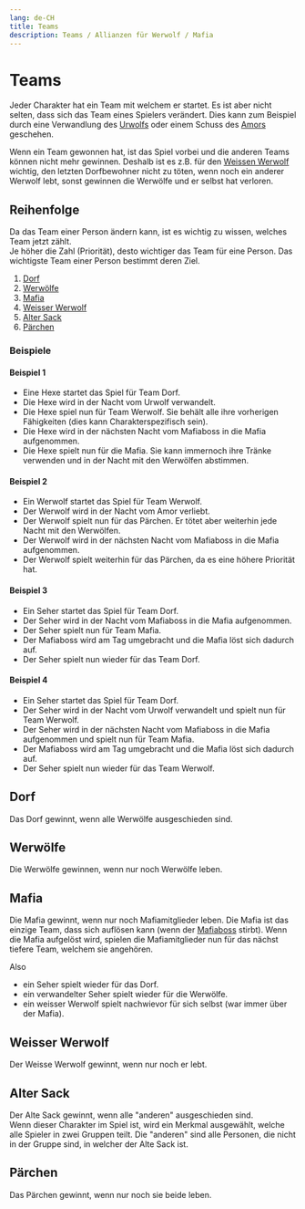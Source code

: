 ```yaml
---
lang: de-CH
title: Teams
description: Teams / Allianzen für Werwolf / Mafia
---
```


# Teams
Jeder Charakter hat ein Team mit welchem er startet. Es ist aber nicht selten, dass sich das Team eines Spielers verändert. Dies kann zum Beispiel durch eine Verwandlung des [Urwolfs](../characters/great_werewolf.html) oder einem Schuss des [Amors](../characters/cupid.html) geschehen.

Wenn ein Team gewonnen hat, ist das Spiel vorbei und die anderen Teams können nicht mehr gewinnen. Deshalb ist es z.B. für den [Weissen Werwolf](../characters/white_werwolf.html) wichtig, den letzten Dorfbewohner nicht zu töten, wenn noch ein anderer Werwolf lebt, sonst gewinnen die Werwölfe und er selbst hat verloren.

## Reihenfolge
Da das Team einer Person ändern kann, ist es wichtig zu wissen, welches Team jetzt zählt.  
Je höher die Zahl (Priorität), desto wichtiger das Team für eine Person. Das wichtigste Team einer Person bestimmt deren Ziel.

1. [Dorf](#dorf)
2. [Werwölfe](#werwölfe)
3. [Mafia](#mafia)
4. [Weisser Werwolf](#weisser-werwolf)
5. [Alter Sack](#alter-sack)
6. [Pärchen](#pärchen)

### Beispiele
#### Beispiel 1
- Eine Hexe startet das Spiel für Team Dorf.
- Die Hexe wird in der Nacht vom Urwolf verwandelt.
- Die Hexe spiel nun für Team Werwolf. Sie behält alle ihre vorherigen Fähigkeiten (dies kann Charakterspezifisch sein).
- Die Hexe wird in der nächsten Nacht vom Mafiaboss in die Mafia aufgenommen.
- Die Hexe spielt nun für die Mafia. Sie kann immernoch ihre Tränke verwenden und in der Nacht mit den Werwölfen abstimmen.

#### Beispiel 2
- Ein Werwolf startet das Spiel für Team Werwolf.
- Der Werwolf wird in der Nacht vom Amor verliebt.
- Der Werwolf spielt nun für das Pärchen. Er tötet aber weiterhin jede Nacht mit den Werwölfen.
- Der Werwolf wird in der nächsten Nacht vom Mafiaboss in die Mafia aufgenommen.
- Der Werwolf spielt weiterhin für das Pärchen, da es eine höhere Priorität hat.

#### Beispiel 3
- Ein Seher startet das Spiel für Team Dorf.
- Der Seher wird in der Nacht vom Mafiaboss in die Mafia aufgenommen.
- Der Seher spielt nun für Team Mafia.
- Der Mafiaboss wird am Tag umgebracht und die Mafia löst sich dadurch auf.
- Der Seher spielt nun wieder für das Team Dorf.

#### Beispiel 4
- Ein Seher startet das Spiel für Team Dorf.
- Der Seher wird in der Nacht vom Urwolf verwandelt und spielt nun für Team Werwolf.
- Der Seher wird in der nächsten Nacht vom Mafiaboss in die Mafia aufgenommen und spielt nun für Team Mafia.
- Der Mafiaboss wird am Tag umgebracht und die Mafia löst sich dadurch auf.
- Der Seher spielt nun wieder für das Team Werwolf.

## Dorf
Das Dorf gewinnt, wenn alle Werwölfe ausgeschieden sind.

## Werwölfe
Die Werwölfe gewinnen, wenn nur noch Werwölfe leben.

## Mafia
Die Mafia gewinnt, wenn nur noch Mafiamitglieder leben. Die Mafia ist das einzige Team, dass sich auflösen kann (wenn der [Mafiaboss](../characters/mafiaboss.html) stirbt). Wenn die Mafia aufgelöst wird, spielen die Mafiamitglieder nun für das nächst tiefere Team, welchem sie angehören.

Also 
- ein Seher spielt wieder für das Dorf.
- ein verwandelter Seher spielt wieder für die Werwölfe.
- ein weisser Werwolf spielt nachwievor für sich selbst (war immer über der Mafia).

## Weisser Werwolf
Der Weisse Werwolf gewinnt, wenn nur noch er lebt.

## Alter Sack
Der Alte Sack gewinnt, wenn alle "anderen" ausgeschieden sind.  
Wenn dieser Charakter im Spiel ist, wird ein Merkmal ausgewählt, welche alle Spieler in zwei Gruppen teilt. Die "anderen" sind alle Personen, die nicht in der Gruppe sind, in welcher der Alte Sack ist.

## Pärchen
Das Pärchen gewinnt, wenn nur noch sie beide leben.
